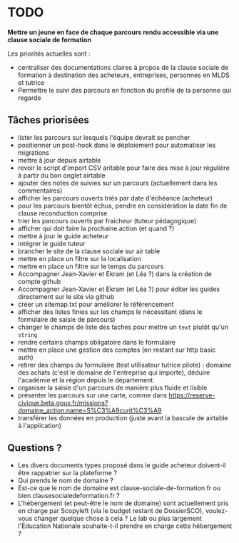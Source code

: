 # TODO

**Mettre un jeune en face de chaque parcours rendu accessible via une clause sociale de formation**

Les priorités actuelles sont :
- centraliser des documentations claires à propos de la clause sociale de formation à destination des acheteurs, entreprises, personnes en MLDS et tutrice
- Permettre le suivi des parcours en fonction du profile de la personne qui regarde

## Tâches priorisées

- lister les parcours sur lesquels l'équipe devrait se pencher
- positionner un post-hook dans le déploiement pour automatiser les migrations
- mettre à jour depuis airtable
- revoir le script d'import CSV aritable pour faire des mise à jour régulière à partir du bon onglet airtable
- ajouter des notes de suivies sur un parcours (actuellement dans les commentaires)
- afficher les parcours ouverts triés par date d'échéance (acheteur)
- pour les parcours bientôt échus, pendre en considération la date fin de clause reconduction comprise
- trier les parcours ouverts par fraicheur (tuteur pédagogique)
- afficher qui doit faire la prochaine action (et quand ?)
- mettre à jour le guide acheteur
- intégrer le guide tuteur
- brancher le site de la clause sociale sur air table
- mettre en place un filtre sur la localisation
- mettre en place un filtre sur le temps du parcours
- Accompagner Jean-Xavier et Ekram (et Léa ?) dans la création de compte github
- Accompagner Jean-Xavier et Ekram (et Léa ?) pour éditer les guides directement sur le site via github
- créer un sitemap.txt pour améliorer le référencement
- afficher des listes finies sur les champs le nécessitant (dans le formulaire de saisie de parcours)
- changer le champs de liste des taches pour mettre un `text` plutôt qu'un `string`
- rendre certains champs obligatoire dans le formulaire
- mettre en place une gestion des comptes (en restant sur http basic auth)
- retirer des champs du formulaire (test utilisateur tutrice pilote) : domaine des achats (c'est le domaine de l'entreprise qui importe), déduire l'académie et la région depuis le département.
- organiser la saisie d'un parcours de manière plus fluide et lisible
- présenter les parcours sur une carte, comme dans https://reserve-civique.beta.gouv.fr/missions?domaine_action.name=S%C3%A9curit%C3%A9
- transférer les données en production (juste avant la bascule de airtable à l'application)

## Questions ?

- Les divers documents types proposé dans le guide acheteur doivent-il être rappatrier sur la plateforme ?
- Qui prends le nom de domaine ?
- Est-ce que le nom de domaine est clause-sociale-de-formation.fr ou bien clausesocialedeformation.fr ?
- L'hébergement (et peut-être le nom de domaine) sont actuellement pris en charge par Scopyleft (via le budget restant de DossierSCO), voulez-vous changer quelque chose à cela ? Le lab ou plus largement l'Éducation Nationale souhaite-t-il prendre en charge cette hébergement ?
